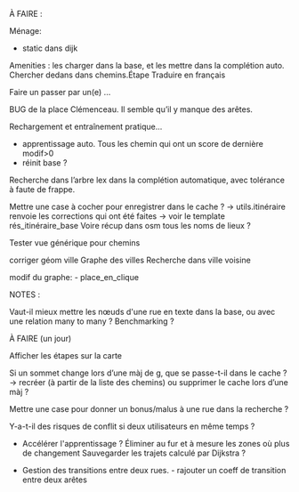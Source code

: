 
À FAIRE :

Ménage:
   - static dans dijk

Amenities : les charger dans la base, et les mettre dans la complétion auto.
Chercher dedans dans chemins.Étape
Traduire en français

Faire un passer par un(e) ...

BUG de la place Clémenceau. Il semble qu’il y manque des arêtes.


Rechargement et entraînement pratique...
   - apprentissage auto. Tous les chemin qui ont un score de dernière modif>0
   - réinit base ?


Recherche dans l’arbre lex dans la complétion automatique, avec tolérance à faute de frappe.


Mettre une case à cocher pour enregistrer dans le cache ?
   -> utils.itinéraire renvoie les corrections qui ont été faites
   -> voir le template rés_itinéraire_base
Voire récup dans osm tous les noms de lieux ?



Tester vue générique pour chemins


corriger géom ville
Graphe des villes
Recherche dans ville voisine

modif du graphe:
      - place_en_clique


NOTES :


Vaut-il mieux mettre les nœuds d'une rue en texte dans la base, ou avec une relation many to many ? Benchmarking ?



À FAIRE (un jour)

Afficher les étapes sur la carte


Si un sommet change lors d’une màj de g, que se passe-t-il dans le cache ? -> recréer (à partir de la liste des chemins) ou supprimer le cache lors d’une màj ?

Mettre une case pour donner un bonus/malus à une rue dans la recherche ?

Y-a-t-il des risques de conflit si deux utilisateurs en même temps ?

- Accélérer l'apprentissage ?
  	    Éliminer au fur et à mesure les zones où plus de changement
  	    Sauvegarder les trajets calculé par Dijkstra ?


- Gestion des transitions entre deux rues.
  	  - rajouter un coeff de transition entre deux arêtes

